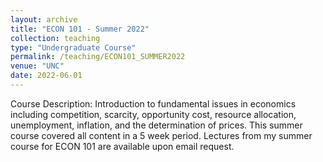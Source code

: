 ```yaml
---
layout: archive
title: "ECON 101 - Summer 2022"
collection: teaching
type: "Undergraduate Course"
permalink: /teaching/ECON101_SUMMER2022
venue: "UNC"
date: 2022-06-01
---
```


Course Description: Introduction to fundamental issues in economics including competition, scarcity, opportunity cost, resource allocation, unemployment, inflation, and the determination of prices. This summer course covered all content in a 5 week period. Lectures from my summer course for ECON 101 are available upon email request.

<!---
Heading 1
======

Heading 2
======

Heading 3
======

--->
